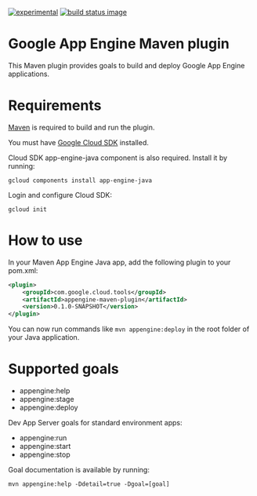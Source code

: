 [![experimental](http://badges.github.io/stability-badges/dist/experimental.svg)](http://github.com/badges/stability-badges)
[![build status image](https://travis-ci.org/GoogleCloudPlatform/app-maven-plugin.svg?branch=master)](https://travis-ci.org/GoogleCloudPlatform/app-maven-plugin)
# Google App Engine Maven plugin

This Maven plugin provides goals to build and deploy Google App Engine applications.

# Requirements

[Maven](http://maven.apache.org/) is required to build and run the plugin.

You must have [Google Cloud SDK](https://cloud.google.com/sdk/) installed.

Cloud SDK app-engine-java component is also required. Install it by running:

    gcloud components install app-engine-java

Login and configure Cloud SDK:

    gcloud init

# How to use

In your Maven App Engine Java app, add the following plugin to your pom.xml:

```XML
<plugin>
    <groupId>com.google.cloud.tools</groupId>
    <artifactId>appengine-maven-plugin</artifactId>
    <version>0.1.0-SNAPSHOT</version>
</plugin>
```

You can now run commands like `mvn appengine:deploy` in the root folder of your Java application.

# Supported goals
- appengine:help
- appengine:stage
- appengine:deploy

Dev App Server goals for standard environment apps:
- appengine:run
- appengine:start 
- appengine:stop

Goal documentation is available by running:

    mvn appengine:help -Ddetail=true -Dgoal=[goal]
